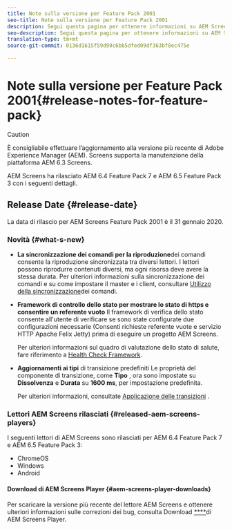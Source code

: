 ```yaml
---
title: Note sulla versione per Feature Pack 2001
seo-title: Note sulla versione per Feature Pack 2001
description: Segui questa pagina per ottenere informazioni su AEM Screens Feature Pack 2001, rilasciato il 31 gennaio 2020.
seo-description: Segui questa pagina per ottenere informazioni su AEM Screens Feature Pack 2001, rilasciato il 31 gennaio 2020.
translation-type: tm+mt
source-git-commit: 0136d1615f59d99c6bb5dfed09df363bf8ec475e

---
```



# Note sulla versione per Feature Pack 2001{#release-notes-for-feature-pack}

>[!CAUTION]
>
>È consigliabile effettuare l’aggiornamento alla versione più recente di Adobe Experience Manager (AEM). Screens supporta la manutenzione della piattaforma AEM 6.3 Screens.

AEM Screens ha rilasciato AEM 6.4 Feature Pack 7 e AEM 6.5 Feature Pack 3 con i seguenti dettagli.

## Release Date {#release-date}

La data di rilascio per AEM Screens Feature Pack 2001 è il 31 gennaio 2020.

### Novità {#what-s-new}

* **La sincronizzazione dei comandi per la riproduzione**dei comandi consente la riproduzione sincronizzata tra diversi lettori. I lettori possono riprodurre contenuti diversi, ma ogni risorsa deve avere la stessa durata.
Per ulteriori informazioni sulla sincronizzazione dei comandi e su come impostare il master e i client, consultare [Utilizzo della sincronizzazione](using-command-sync.md)dei comandi.

* **Framework di controllo dello stato per mostrare lo stato di https e consentire un referente vuoto** Il framework di verifica dello stato consente all&#39;utente di verificare se sono state configurate due configurazioni necessarie (Consenti richieste referente vuote e servizio HTTP Apache Felix Jetty) prima di eseguire un progetto AEM Screens.

   Per ulteriori informazioni sul quadro di valutazione dello stato di salute, fare riferimento a [Health Check Framework](/help/user-guide/configuring-screens-introduction.md#health-check-framework).

* **Aggiornamenti ai tipi** di transizione predefiniti Le proprietà del componente di transizione, come **Tipo** , ora sono impostate su **Dissolvenza** e **Durata** su **1600 ms**, per impostazione predefinita.

   Per ulteriori informazioni, consultate [Applicazione delle transizioni](/help/user-guide/applying-transitions.md) .


### Lettori AEM Screens rilasciati {#released-aem-screens-players}

I seguenti lettori di AEM Screens sono rilasciati per AEM 6.4 Feature Pack 7 e AEM 6.5 Feature Pack 3:

* ChromeOS
* Windows
* Android

#### Download di AEM Screens Player {#aem-screens-player-downloads}

Per scaricare la versione più recente del lettore AEM Screens e ottenere ulteriori informazioni sulle correzioni dei bug, consulta Download [****](https://download.macromedia.com/screens/)di AEM Screens Player.
